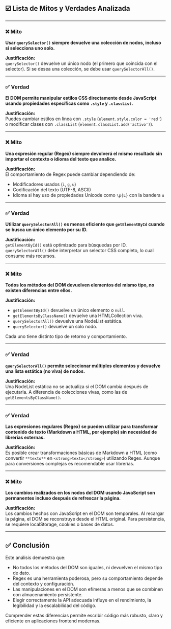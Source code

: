 ## ☑️ Lista de Mitos y Verdades Analizada

---

### ❌ Mito  
**Usar `querySelector()` siempre devuelve una colección de nodos, incluso si selecciona uno solo.**

**Justificación:**  
`querySelector()` devuelve un único nodo (el primero que coincida con el selector). Si se desea una colección, se debe usar `querySelectorAll()`.

---

### ✅ Verdad  
**El DOM permite manipular estilos CSS directamente desde JavaScript usando propiedades específicas como `.style` y `.classList`.**

**Justificación:**  
Puedes cambiar estilos en línea con `.style` (`element.style.color = 'red'`) o modificar clases con `.classList` (`element.classList.add('activo')`).

---

### ❌ Mito  
**Una expresión regular (Regex) siempre devolverá el mismo resultado sin importar el contexto o idioma del texto que analice.**

**Justificación:**  
El comportamiento de Regex puede cambiar dependiendo de:
- Modificadores usados (`i`, `g`, `u`)
- Codificación del texto (UTF-8, ASCII)
- Idioma si hay uso de propiedades Unicode como `\p{L}` con la bandera `u`

---

### ✅ Verdad  
**Utilizar `querySelectorAll()` es menos eficiente que `getElementById` cuando se busca un único elemento por su ID.**

**Justificación:**  
`getElementById()` está optimizado para búsquedas por ID. `querySelectorAll()` debe interpretar un selector CSS completo, lo cual consume más recursos.

---

### ❌ Mito  
**Todos los métodos del DOM devuelven elementos del mismo tipo, no existen diferencias entre ellos.**

**Justificación:**  
- `getElementById()` devuelve un único elemento o `null`.  
- `getElementsByClassName()` devuelve una HTMLCollection viva.  
- `querySelectorAll()` devuelve una NodeList estática.  
- `querySelector()` devuelve un solo nodo.

Cada uno tiene distinto tipo de retorno y comportamiento.

---

### ✅ Verdad  
**`querySelectorAll()` permite seleccionar múltiples elementos y devuelve una lista estática (no viva) de nodos.**

**Justificación:**  
Una NodeList estática no se actualiza si el DOM cambia después de ejecutarla. A diferencia de colecciones vivas, como las de `getElementsByClassName()`.

---

### ✅ Verdad  
**Las expresiones regulares (Regex) se pueden utilizar para transformar contenido de texto (Markdown a HTML, por ejemplo) sin necesidad de librerías externas.**

**Justificación:**  
Es posible crear transformaciones básicas de Markdown a HTML (como convertir `**texto**` en `<strong>texto</strong>`) utilizando Regex. Aunque para conversiones complejas es recomendable usar librerías.

---

### ❌ Mito  
**Los cambios realizados en los nodos del DOM usando JavaScript son permanentes incluso después de refrescar la página.**

**Justificación:**  
Los cambios hechos con JavaScript en el DOM son temporales. Al recargar la página, el DOM se reconstruye desde el HTML original. Para persistencia, se requiere localStorage, cookies o bases de datos.

---

## ✅ Conclusión

Este análisis demuestra que:

- No todos los métodos del DOM son iguales, ni devuelven el mismo tipo de dato.
- Regex es una herramienta poderosa, pero su comportamiento depende del contexto y configuración.
- Las manipulaciones en el DOM son efímeras a menos que se combinen con almacenamiento persistente.
- Elegir correctamente la API adecuada influye en el rendimiento, la legibilidad y la escalabilidad del código.

Comprender estas diferencias permite escribir código más robusto, claro y eficiente en aplicaciones frontend modernas.
